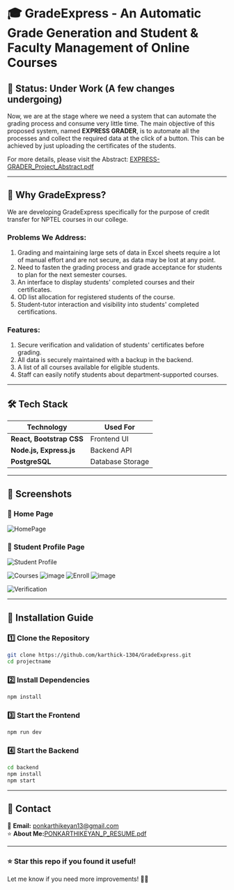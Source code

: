 # 🎓 **GradeExpress - An Automatic Grade Generation and Student & Faculty Management of Online Courses**

## 📌 **Status: Under Work (A few changes undergoing)**
Now, we are at the stage where we need a system that can automate the grading process and consume very little time. 
The main objective of this proposed system, named **EXPRESS GRADER**, is to automate all the processes and collect the required data at the click of a button. This can be achieved by just uploading the certificates of the students.

For more details, please visit the Abstract:
[EXPRESS-GRADER_Project_Abstract.pdf](https://github.com/user-attachments/files/19544148/EXPRESS-GRADER_Project_Abstract.pdf)

---

## 📌 **Why GradeExpress?**  
We are developing GradeExpress specifically for the purpose of credit transfer for NPTEL courses in our college.

### **Problems We Address:**
1. Grading and maintaining large sets of data in Excel sheets require a lot of manual effort and are not secure, as data may be lost at any point.
2. Need to fasten the grading process and grade acceptance for students to plan for the next semester courses.
3. An interface to display students' completed courses and their certificates.
4. OD list allocation for registered students of the course.
5. Student-tutor interaction and visibility into students' completed certifications.

### **Features:**
1. Secure verification and validation of students' certificates before grading.
2. All data is securely maintained with a backup in the backend.
3. A list of all courses available for eligible students.
4. Staff can easily notify students about department-supported courses.

---

## 🛠 **Tech Stack**  
| **Technology** | **Used For** |
|--------------|------------|
| **React, Bootstrap CSS** | Frontend UI |
| **Node.js, Express.js** | Backend API |
| **PostgreSQL** | Database Storage |

---

## 📸 **Screenshots**  

### **📌 Home Page**  
![HomePage](https://github.com/user-attachments/assets/e7e9431c-fdf0-47de-ac17-71514ffa4baa)

### **📌 Student Profile Page**  
![Student Profile](https://github.com/user-attachments/assets/112899d9-8ac9-4206-8c5c-ccf97ae9d092)

![Courses](https://github.com/user-attachments/assets/17ff4127-1ffd-4df5-b225-615e4dad9201)
![image](https://github.com/user-attachments/assets/114ac9d8-4916-4cf2-ab3d-9de46b12f99a)
![Enroll](https://github.com/user-attachments/assets/a238f047-2b5e-4411-9d57-30d0e8722788)
![image](https://github.com/user-attachments/assets/ab871473-2c2e-4d10-9f4a-c212ffa75507)

![Verification](https://github.com/user-attachments/assets/f213c3e4-65b5-47a2-9712-49e0df44b666)

---

## 🚀 **Installation Guide**  

### **1️⃣ Clone the Repository**  
```sh
git clone https://github.com/karthick-1304/GradeExpress.git
cd projectname
```

### **2️⃣ Install Dependencies**  
```sh
npm install
```

### **3️⃣ Start the Frontend**  
```sh
npm run dev
```

### **4️⃣ Start the Backend**  
```sh
cd backend
npm install
npm start
```

---

## 📩 **Contact**  
💎 **Email:** ponkarthikeyan13@gmail.com  
⭐ **About Me:**[PONKARTHIKEYAN_P_RESUME.pdf](https://github.com/user-attachments/files/19546239/PONKARTHIKEYAN_P_RESUME.pdf)

---

### **⭐ Star this repo if you found it useful!**  
Let me know if you need more improvements! 🚀🔥

